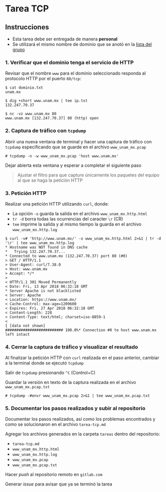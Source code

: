 # Tarea TCP

## Instrucciones

+ Esta tarea debe ser entregada de manera **personal**
+ Se utilizará el mismo nombre de dominio que se anotó en la [lista del grupo][ListaRedes-2018-2]

### 1. Verificar que el dominio tenga el servicio de HTTP

Revisar que el nombre `www` para el dominio seleccionado responda al protocolo HTTP por el puerto `80/tcp`:

```
$ cat dominio.txt
unam.mx

$ dig +short www.unam.mx | tee ip.txt
132.247.70.37

$ nc -vz www.unam.mx 80
www.unam.mx [132.247.70.37] 80 (http) open
```

### 2. Captura de tráfico con `tcpdump`

Abrir una nueva ventana de terminal y hacer una captura de tráfico con `tcpdump` especificando que se guarde en el archivo `www_unam_mx.pcap`

```
# tcpdump -n -w www_unam_mx.pcap 'host www.unam.mx'
```

Dejar abierta esta ventana y esperar a completar el siguiente paso

> Ajustar el filtro para que capture únicamente los paquetes del equipo al que se haga la petición HTTP

### 3. Petición HTTP

Realizar una petición HTTP utilizando `curl`, donde:

+ La opción `-o` guarda la salida en el archivo `www_unam_mx.http.html`
+ `tr -d` borra todas las ocurrencias del caracter `\r` (CR)
+ `tee` imprime la salida y al mismo tiempo la guarda en el archivo `www_unam_mx.http.log`

```
$ curl -v# 'http://www.unam.mx/' -o www_unam_mx.http.html 2>&1 | tr -d '\r' | tee www_unam_mx.http.log
* Hostname was NOT found in DNS cache
*   Trying 132.247.70.37...
* Connected to www.unam.mx (132.247.70.37) port 80 (#0)
> GET / HTTP/1.1
> User-Agent: curl/7.38.0
> Host: www.unam.mx
> Accept: */*
> 
< HTTP/1.1 301 Moved Permanently
< Date: Fri, 13 Apr 2018 06:32:18 GMT
* Server Apache is not blacklisted
< Server: Apache
< Location: https://www.unam.mx/
< Cache-Control: max-age=1209600
< Expires: Fri, 27 Apr 2018 06:32:18 GMT
< Content-Length: 228
< Content-Type: text/html; charset=iso-8859-1
< 
{ [data not shown]
########################## 100.0%* Connection #0 to host www.unam.mx left intact

```

### 4. Cerrar la captura de tráfico y visualizar el resultado

Al finalizar la petición HTTP con `curl` realizada en el paso anterior, cambiar a la terminal donde se ejecutó `tcpdump`

Salir de `tcpdump` presionando `^C` (Control+C)

Guardar la versión en texto de la captura realizada en el archivo `www_unam_mx.pcap.txt`

```
# tcpdump -#envr www_unam_mx.pcap 2>&1 | tee www_unam_mx.pcap.txt
```

### 5. Documentar los pasos realizados y subir al repositorio

Documentar los pasos realizados, así como los problemas encontrados y como se solucionaron en el archivo `tarea-tcp.md`

Agregar los archivos generados en la carpeta `tareas` dentro del repositorio:

+ `tarea-tcp.md`
+ `www_unam_mx.http.html`
+ `www_unam_mx.http.log`
+ `www_unam_mx.pcap`
+ `www_unam_mx.pcap.txt`

Hacer _push_ al repositorio remoto en `gitlab.com`

Generar _issue_ para avisar que ya se terminó la tarea

[ListaRedes-2018-2]: http://tinyurl.com/ListaRedes-2018-2 "Lista Redes Semestre 2018-2"
